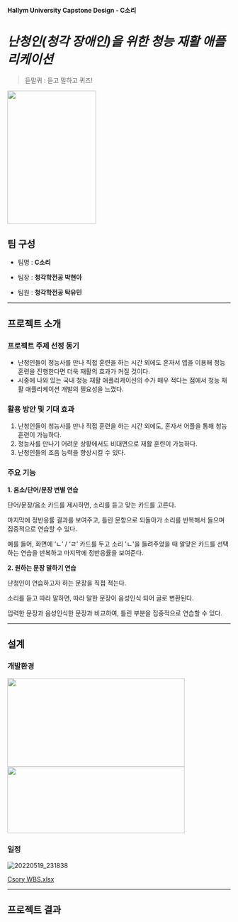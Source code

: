 #### Hallym University Capstone Design - C소리
# *난청인(청각 장애인)을 위한 청능 재활 애플리케이션*

> 듣말퀴 : 듣고 말하고 퀴즈!

<img src=https://user-images.githubusercontent.com/101167304/169322704-798b07b9-e055-45ca-affd-82c46cb5dbf5.png width="200" height="300"/> 






## 팀 구성

- 팀명 : **C소리**

- 팀장 : **청각학전공 박현아**

- 팀원 : **청각학전공 탁유민**

---
## 프로젝트 소개

### 프로젝트 주제 선정 동기 
- 난청인들이 청능사를 만나 직접 훈련을 하는 시간 외에도 혼자서 앱을 이용해 청능 훈련을 진행한다면 더욱 재활의 효과가 커질 것이다. 
- 시중에 나와 있는 국내 청능 재활 애플리케이션의 수가 매우 적다는 점에서 청능 재활 애플리케이션 개발의 필요성을 느꼈다.
### 활용 방안 및 기대 효과
1. 난청인들이 청능사를 만나 직접 훈련을 하는 시간 외에도, 혼자서 어플을 통해 청능 훈련이 가능하다. 
2. 청능사를 만나기 어려운 상황에서도 비대면으로 재활 훈련이 가능하다. 
3. 난청인들의 조음 능력을 향상시킬 수 있다.

### 주요 기능
**1. 음소/단어/문장 변별 연습**

단어/문장/음소 카드를 제시하면, 소리를 듣고 맞는 카드를 고른다. 

마지막에 정반응률 결과를 보여주고, 틀린 문항으로 되돌아가 소리를 반복해서 들으며 집중적으로 연습할 수 있다.

예를 들어, 화면에 ‘ㄴ’ / ‘ㄹ’ 카드를 두고 소리 'ㄴ'을 들려주었을 때 알맞은 카드를 선택하는 연습을 반복하고 마지막에 정반응률을 보여준다.


**2. 원하는 문장 말하기 연습**

난청인이 연습하고자 하는 문장을 직접 적는다. 

소리를 듣고 따라 말하면, 따라 말한 문장이 음성인식 되어 글로 변환된다. 

입력한 문장과 음성인식한 문장과 비교하여, 틀린 부분을 집중적으로 연습할 수 있다.


---
## 설계
### 개발환경





<img src= https://user-images.githubusercontent.com/101167304/169302696-0905267e-9ff2-41fc-baeb-56531ce3a936.png  width="400" height="200"/> <img src= https://user-images.githubusercontent.com/101167304/169317016-160a231a-b753-4ea4-91da-ff7b75ada7b7.png  width="400" height="150"/>                                                                                                                                         
                                                                                                                                         






### 일정
![20220519_231838](https://user-images.githubusercontent.com/101167304/169317862-c9e2db85-3a1a-48b8-b0c7-7996d6c75f33.jpg)

[Csory WBS.xlsx](https://github.com/teamCsory/CapstoneDesign_Csory/files/8730165/Csory.WBS.xlsx)



---
## 프로젝트 결과



